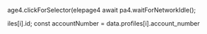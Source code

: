 age4.clickForSelector(elepage4
                        await pa4.waitForNetworkIdle();

iles[i].id;
        const accountNumber = data.profiles[i].account_number
